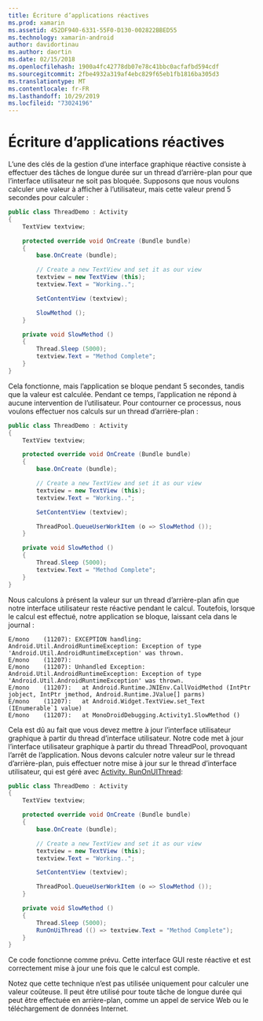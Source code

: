 ```yaml
---
title: Écriture d’applications réactives
ms.prod: xamarin
ms.assetid: 452DF940-6331-55F0-D130-002822BBED55
ms.technology: xamarin-android
author: davidortinau
ms.author: daortin
ms.date: 02/15/2018
ms.openlocfilehash: 1900a4fc42778db07e78c41bbc0acfafbd594cdf
ms.sourcegitcommit: 2fbe4932a319af4ebc829f65eb1fb1816ba305d3
ms.translationtype: MT
ms.contentlocale: fr-FR
ms.lasthandoff: 10/29/2019
ms.locfileid: "73024196"
---
```

# <a name="writing-responsive-applications"></a>Écriture d’applications réactives

L’une des clés de la gestion d’une interface graphique réactive consiste à effectuer des tâches de longue durée sur un thread d’arrière-plan pour que l’interface utilisateur ne soit pas bloquée. Supposons que nous voulons calculer une valeur à afficher à l’utilisateur, mais cette valeur prend 5 secondes pour calculer :

```csharp
public class ThreadDemo : Activity
{
    TextView textview;

    protected override void OnCreate (Bundle bundle)
    {
        base.OnCreate (bundle);

        // Create a new TextView and set it as our view
        textview = new TextView (this);
        textview.Text = "Working..";

        SetContentView (textview);

        SlowMethod ();
    }

    private void SlowMethod ()
    {
        Thread.Sleep (5000);
        textview.Text = "Method Complete";
    }
}
```

Cela fonctionne, mais l’application se bloque pendant 5 secondes, tandis que la valeur est calculée. Pendant ce temps, l’application ne répond à aucune intervention de l’utilisateur. Pour contourner ce processus, nous voulons effectuer nos calculs sur un thread d’arrière-plan :

```csharp
public class ThreadDemo : Activity
{
    TextView textview;

    protected override void OnCreate (Bundle bundle)
    {
        base.OnCreate (bundle);

        // Create a new TextView and set it as our view
        textview = new TextView (this);
        textview.Text = "Working..";

        SetContentView (textview);

        ThreadPool.QueueUserWorkItem (o => SlowMethod ());
    }

    private void SlowMethod ()
    {
        Thread.Sleep (5000);
        textview.Text = "Method Complete";
    }
}
```

Nous calculons à présent la valeur sur un thread d’arrière-plan afin que notre interface utilisateur reste réactive pendant le calcul. Toutefois, lorsque le calcul est effectué, notre application se bloque, laissant cela dans le journal :

```shell
E/mono    (11207): EXCEPTION handling: Android.Util.AndroidRuntimeException: Exception of type 'Android.Util.AndroidRuntimeException' was thrown.
E/mono    (11207):
E/mono    (11207): Unhandled Exception: Android.Util.AndroidRuntimeException: Exception of type 'Android.Util.AndroidRuntimeException' was thrown.
E/mono    (11207):   at Android.Runtime.JNIEnv.CallVoidMethod (IntPtr jobject, IntPtr jmethod, Android.Runtime.JValue[] parms)
E/mono    (11207):   at Android.Widget.TextView.set_Text (IEnumerable`1 value)
E/mono    (11207):   at MonoDroidDebugging.Activity1.SlowMethod ()
```

Cela est dû au fait que vous devez mettre à jour l’interface utilisateur graphique à partir du thread d’interface utilisateur. Notre code met à jour l’interface utilisateur graphique à partir du thread ThreadPool, provoquant l’arrêt de l’application. Nous devons calculer notre valeur sur le thread d’arrière-plan, puis effectuer notre mise à jour sur le thread d’interface utilisateur, qui est géré avec [Activity. RunOnUIThread](xref:Android.App.Activity.RunOnUiThread*):

```csharp
public class ThreadDemo : Activity
{
    TextView textview;

    protected override void OnCreate (Bundle bundle)
    {
        base.OnCreate (bundle);

        // Create a new TextView and set it as our view
        textview = new TextView (this);
        textview.Text = "Working..";

        SetContentView (textview);

        ThreadPool.QueueUserWorkItem (o => SlowMethod ());
    }

    private void SlowMethod ()
    {
        Thread.Sleep (5000);
        RunOnUiThread (() => textview.Text = "Method Complete");
    }
}
```

Ce code fonctionne comme prévu. Cette interface GUI reste réactive et est correctement mise à jour une fois que le calcul est comple.

Notez que cette technique n’est pas utilisée uniquement pour calculer une valeur coûteuse. Il peut être utilisé pour toute tâche de longue durée qui peut être effectuée en arrière-plan, comme un appel de service Web ou le téléchargement de données Internet.

